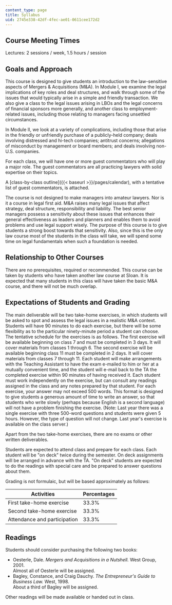 ```yaml
---
content_type: page
title: Syllabus
uid: 2745e338-42df-4fec-ae01-0611cee172d2
---
```


Course Meeting Times
--------------------

Lectures: 2 sessions / week, 1.5 hours / session

Goals and Approach
------------------

This course is designed to give students an introduction to the law-sensitive aspects of Mergers & Acquisitions (M&A). In Module I, we examine the legal implications of key roles and deal structures, and walk through some of the issues that would typically arise in a simple and friendly transaction. We also give a class to the legal issues arising in LBOs and the legal concerns of financial sponsors more generally, and another class to employment-related issues, including those relating to managers facing unsettled circumstances.

In Module II, we look at a variety of complications, including those that arise in the friendly or unfriendly purchase of a publicly-held company; deals involving distressed and hi-tech companies; antitrust concerns; allegations of misconduct by management or board members; and deals involving non-U.S. companies.

For each class, we will have one or more guest commentators who will play a major role. The guest commentators are all practicing lawyers with solid expertise on their topics.

A [class-by-class outline]({{< baseurl >}}/pages/calendar), with a tentative list of guest commentators, is attached.

The course is not designed to make managers into amateur lawyers. Nor is it a course in legal first aid. M&A raises many legal issues that affect strategy, deal structure, responsibility and liability. The best senior managers possess a sensitivity about these issues that enhances their general effectiveness as leaders and planners and enables them to avoid problems and use legal support wisely. The purpose of this course is to give students a strong boost towards that sensitivity. Also, since this is the only law course most of the students in the class will take, we will spend some time on legal fundamentals when such a foundation is needed.

Relationship to Other Courses
-----------------------------

There are no prerequisites, required or recommended. This course can be taken by students who have taken another law course at Sloan. It is expected that many students in this class will have taken the basic M&A course, and there will not be much overlap.

Expectations of Students and Grading
------------------------------------

The main deliverable will be two take-home exercises, in which students will be asked to spot and assess the legal issues in a realistic M&A context. Students will have 90 minutes to do each exercise, but there will be some flexibility as to the particular ninety-minute period a student can choose. The tentative schedule for the exercises is as follows. The first exercise will be available beginning on class 7 and must be completed in 3 days. It will cover materials from classes 1 through 6. The second exercise will be available beginning class 11 must be completed in 2 days. It will cover materials from classes 7 through 11. Each student will make arrangements with the Teaching Assistant to have the exam e-mailed to him or her at a mutually convenient time, and the student will e-mail back to the TA the completed exercise within 90 minutes of having received it. Each student must work independently on the exercise, but can consult any readings assigned in the class and any notes prepared by that student. For each exercise, your answer may not exceed 500 words. This format is designed to give students a generous amount of time to write an answer, so that students who write slowly (perhaps because English is a second language) will not have a problem finishing the exercise. (Note: Last year there was a single exercise with three 500-word questions and students were given 5 hours. However, the type of question will not change. Last year's exercise is available on the class server.)

Apart from the two take-home exercises, there are no exams or other written deliverables.

Students are expected to attend class and prepare for each class. Each student will be "on deck" twice during the semester. On deck assignments will be arranged in advance with the TA. "On deck" students are expected to do the readings with special care and be prepared to answer questions about them.

Grading is not formulaic, but will be based approximately as follows:

| Activities | Percentages |
| --- | --- |
| First take-home exercise | 33.3% |
| Second take-home exercise | 33.3% |
| Attendance and participation | 33.3% 

  

Readings
--------

Students should consider purchasing the following two books:

*   Oesterle, Dale. _Mergers and Acquisitions in a Nutshell._ West Group, 2001.  
    Almost all of Oesterle will be assigned.
*   Bagley, Constance, and Craig Dauchy. _The Entrepreneur's Guide to Business Law._ West, 1998.  
    About a third of Bagley will be assigned.

Other readings will be made available or handed out in class.